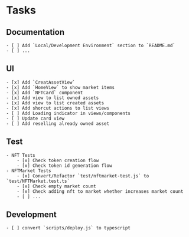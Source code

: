 # Tasks

## Documentation
    - [ ] Add `Local/Development Environment` section to `README.md`
    - [ ] ...

## UI
    - [x] Add `CreatAssetView`
    - [x] Add `HomeView` to show market items
    - [x] Add `NFTCard` component
    - [x] Add view to list owned assets
    - [x] Add view to list created assets
    - [x] Add shorcut actions to list views
    - [ ] Add Loading indicator in views/components
    - [ ] Update card view
    - [ ] Add reselling already owned asset
## Test
    - NFT Tests
        - [x] Check token creation flow
        - [x] Check token id generation flow
    - NFTMarket Tests
        - [x] Convert/Refactor `test/nftmarket-test.js` to `test/NFTMarket.test.ts`
        - [x] Check empty market count
        - [x] Check adding nft to market whether increases market count
        - [ ] ...
    
## Development
    - [ ] convert `scripts/deploy.js` to typescript